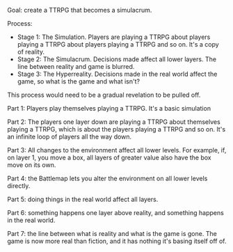 Goal: create a TTRPG that becomes a simulacrum. 

Process:
- Stage 1: The Simulation. Players are playing a TTRPG about players playing a TTRPG about players playing a TTRPG and so on. It's a copy of reality.
- Stage 2: The Simulacrum. Decisions made affect all lower layers. The line between reality and game is blurred. 
- Stage 3: The Hyperreality. Decisions made in the real world affect the game, so what is the game and what isn't?

This process would need to be a gradual revelation to be pulled off.

Part 1: Players play themselves playing a TTRPG. It's a basic simulation

Part 2: The players one layer down are playing a TTRPG about themselves playing a TTRPG, which is about the players playing a TTRPG and so on. It's an infinite loop of players all the way down.

Part 3: All changes to the environment affect all lower levels. For example, if, on layer 1, you move a box, all layers of greater value also have the box move on its own.

Part 4: the Battlemap lets you alter the environment on all lower levels directly. 

Part 5: doing things in the real world affect all layers.

Part 6: something happens one layer above reality, and something happens in the real world.

Part 7: the line between what is reality and what is the game is gone. The game is now more real than fiction, and it has nothing it's basing itself off of.